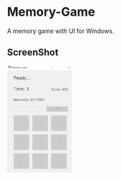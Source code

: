 # Memory-Game
A memory game with UI for Windows.  

## ScreenShot
<img src="./screenshots/2.PNG" width="30%" height="30%">
